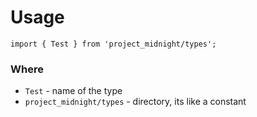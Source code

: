 # Usage
`import { Test } from 'project_midnight/types';`

### Where
- `Test` - name of the type
- `project_midnight/types` - directory, its like a constant
